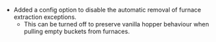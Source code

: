 - Added a config option to disable the automatic removal of furnace extraction exceptions.
  - This can be turned off to preserve vanilla hopper behaviour when pulling empty buckets from furnaces.